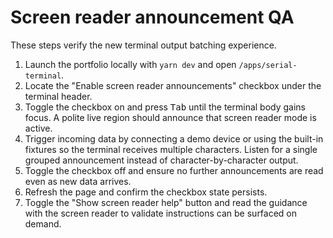 # Screen reader announcement QA

These steps verify the new terminal output batching experience.

1. Launch the portfolio locally with `yarn dev` and open `/apps/serial-terminal`.
2. Locate the "Enable screen reader announcements" checkbox under the terminal header.
3. Toggle the checkbox on and press <kbd>Tab</kbd> until the terminal body gains focus. A polite live region should announce that screen reader mode is active.
4. Trigger incoming data by connecting a demo device or using the built-in fixtures so the terminal receives multiple characters. Listen for a single grouped announcement instead of character-by-character output.
5. Toggle the checkbox off and ensure no further announcements are read even as new data arrives.
6. Refresh the page and confirm the checkbox state persists.
7. Toggle the "Show screen reader help" button and read the guidance with the screen reader to validate instructions can be surfaced on demand.
